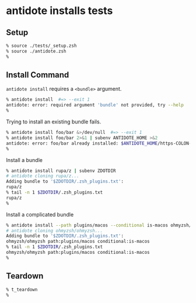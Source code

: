 # antidote installs tests

## Setup

```zsh
% source ./tests/_setup.zsh
% source ./antidote.zsh
%
```

## Install Command

`antidote install` requires a `<bundle>` argument.

```zsh
% antidote install  #=> --exit 1
antidote: error: required argument 'bundle' not provided, try --help
%
```

Trying to install an existing bundle fails.

```zsh
% antidote install foo/bar &>/dev/null  #=> --exit 1
% antidote install foo/bar 2>&1 | subenv ANTIDOTE_HOME >&2
antidote: error: foo/bar already installed: $ANTIDOTE_HOME/https-COLON--SLASH--SLASH-github.com-SLASH-foo-SLASH-bar
%
```

Install a bundle

```zsh
% antidote install rupa/z | subenv ZDOTDIR
# antidote cloning rupa/z...
Adding bundle to '$ZDOTDIR/.zsh_plugins.txt':
rupa/z
% tail -n 1 $ZDOTDIR/.zsh_plugins.txt
rupa/z
%
```

Install a complicated bundle

```zsh
% antidote install --path plugins/macos --conditional is-macos ohmyzsh/ohmyzsh | subenv ZDOTDIR
# antidote cloning ohmyzsh/ohmyzsh...
Adding bundle to '$ZDOTDIR/.zsh_plugins.txt':
ohmyzsh/ohmyzsh path:plugins/macos conditional:is-macos
% tail -n 1 $ZDOTDIR/.zsh_plugins.txt
ohmyzsh/ohmyzsh path:plugins/macos conditional:is-macos
%
```

## Teardown

```zsh
% t_teardown
%
```
